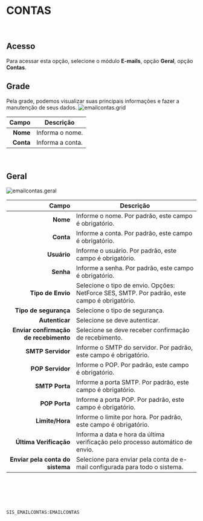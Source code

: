 # CONTAS
<br>

## Acesso
Para acessar esta opção, selecione o módulo **E-mails**, opção **Geral**, opção **Contas**.
<br>

## Grade
Pela grade, podemos visualizar suas principais informações e fazer a manutenção de seus dados.
![emailcontas.grid](https://raw.githubusercontent.com/netforcews/docs-siscom/master/e-mails/imagens/emailcontas.grid.png)

Campo | Descrição
--:|---
**Nome** | Informa o nome.
**Conta** | Informa a conta.
<br>

## Geral
![emailcontas.geral](https://raw.githubusercontent.com/netforcews/docs-siscom/master/e-mails/imagens/emailcontas.geral.png)

Campo | Descrição
--:|---
**Nome** | Informe o nome. Por padrão, este campo é obrigatório.
**Conta** | Informe a conta. Por padrão, este campo é obrigatório.
**Usuário** | Informe o usuário. Por padrão, este campo é obrigatório.
**Senha** | Informe a senha. Por padrão, este campo é obrigatório.
**Tipo de Envio** | Selecione o tipo de envio. Opções: NetForce SES, SMTP. Por padrão, este campo é obrigatório.
**Tipo de segurança** | Selecione o tipo de segurança.
**Autenticar** | Selecione se deve autenticar.
**Enviar confirmação de recebimento** | Selecione se deve receber confirmação de recebimento.
**SMTP Servidor** | Informe o SMTP do servidor. Por padrão, este campo é obrigatório.
**POP Servidor** | Informe o POP. Por padrão, este campo é obrigatório.
**SMTP Porta** | Informe a porta SMTP. Por padrão, este campo é obrigatório.
**POP Porta** | Informe a porta POP. Por padrão, este campo é obrigatório.
**Limite/Hora** | Informe o limite por hora. Por padrão, este campo é obrigatório.
**Última Verificação** | Informa a data e hora da última verificação pelo processo automático de envio.
**Enviar pela conta do sistema** | Selecione para enviar pela conta de e-mail configurada para todo o sistema.
<br>
<br>
<br>
<br>

```SIS_EMAILCONTAS:EMAILCONTAS```
